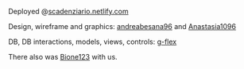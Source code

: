 Deployed @[scadenziario.netlify.com](https://scadenziario.netlify.com)

Design, wireframe and graphics: [andreabesana96](https://github.com/andreabesana96) and [Anastasia1096](https://github.com/Anastasia1096)

DB, DB interactions, models, views, controls: [g-flex](https://github.com/g-flex)

There also was [Bione123](https://github.com/Bione123) with us.

